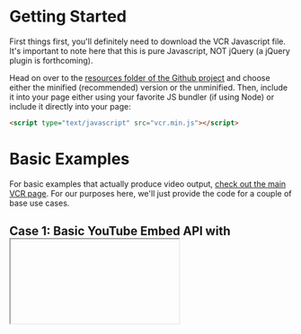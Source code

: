# Getting Started

First things first, you'll definitely need to download the VCR Javascript file. It's important to note here that this is pure Javascript, NOT jQuery (a jQuery plugin is forthcoming). 

Head on over to the [resources folder of the Github project](https://github.com/pcanella/vcr/tree/master/resources) and choose either the minified (recommended) version or the unminified. Then, include it into your page either using your favorite JS bundler (if using Node) or include it directly into your page:

```html
<script type="text/javascript" src="vcr.min.js"></script>
```


# Basic Examples

For basic examples that actually produce video output, [check out the main VCR page](http://pcanella.github.io/vcr/demo). For our purposes here, we'll just provide the code for a couple of base use cases.

## Case 1: Basic YouTube Embed API with <iframe>

If we want to just grab an embed iframe from YouTube, simply go to YouTube, grab your favorite video embed ([not sure how?](https://support.google.com/youtube/answer/171780?hl=en)) and paste it into your document. 

```html
<iframe id="vcrPlayer" width="560" height="315"
src="https://www.youtube.com/embed/IyuUWOnS9BY"
frameborder="0" allowfullscreen></iframe>
```

Then, using the power of your new VCR library, add an ID to your iframe (I've already done it above) and instantiate a new VCR object like so:

```
var vcr = new vcr('vcrPlayer');

// Then, let's play the video!
vcr.player.addEventListener('vcr:ready', function(){
    vcr.play();
});


```

and there! That's the really simple example. 


#I am too lazy to get the embed code, or don't want to embed an iframe myself, is there another way?

There SURE IS! With VCR, you can do something like 

```javascript
var vcr = new vcr({
// if you leave el blank, we generate an ID for you!
    'el': 'customId', 
    'url': 'https://www.youtube.com/watch?v=OQBMQ_2x8Pc',
    'appendTo': '.whateverSelectorYouWant'
})

```

and it will append to your desired selector. There are also `prependTo` `insertBefore` and `insertAfter` properties. 

Note: This will work with vimeo and youtube URLs only.


##Wait a second, I want autoplay, can't I enable that with YouTube/Vimeo's URL parameters?

Glad you asked! Of course you can. VCR accepts two objects, a config object and an options object. In order words:
```
// first object is configs: el, url and append/prepend functions 
// (check the docs for more information)

// The second is options; feel free to put your URL parameters here!
var vcr = new vcr({el:'testPlayer'}, {parameters:{'autoplay': 1, rel:1}});
```

*For reference:*
* [YouTube URL Parameters](https://developers.google.com/youtube/player_parameters?hl=en#Parameters)
* [Vimeo URL Parameters](https://developer.vimeo.com/player/embedding#universal-parameters)
* Complete list of valid config and options properties


**NOTE:** When instantiating a VCR instance, we will automatically add the correct url parameter to enable the proper JS API and add it to your site as necessary.


**Need more? Check out our full API.**

